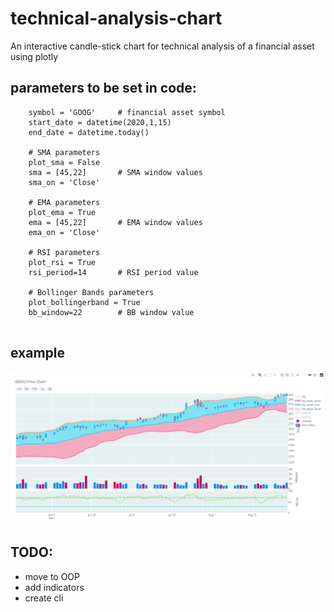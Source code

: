 # technical-analysis-chart
An interactive candle-stick chart for technical analysis of a financial asset using plotly

## parameters to be set in code:
  
```
    symbol = 'GOOG'     # financial asset symbol
    start_date = datetime(2020,1,15) 
    end_date = datetime.today()

    # SMA parameters
    plot_sma = False
    sma = [45,22]       # SMA window values
    sma_on = 'Close'

    # EMA parameters
    plot_ema = True
    ema = [45,22]       # EMA window values
    ema_on = 'Close'

    # RSI parameters
    plot_rsi = True
    rsi_period=14       # RSI period value

    # Bollinger Bands parameters
    plot_bollingerband = True
    bb_window=22        # BB window value
    
```
## example

![chart](https://github.com/ebrahimpichka/technical-analysis-chart/blob/main/img.png)


## TODO:
 <ul>
  <li>move to OOP</li>
  <li>add indicators</li>
  <li>create cli</li>
</ul>
